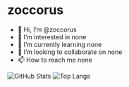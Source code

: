 # zoccorus


- 👋 Hi, I’m @zoccorus
- 👀 I’m interested in none
- 🌱 I’m currently learning none
- 💞️ I’m looking to collaborate on none
- 📫 How to reach me none

![GitHub Stats](https://github-readme-stats.vercel.app/api?username=zoccorus&theme=light&show_icons=true)
![Top Langs](https://github-readme-stats.vercel.app/api/top-langs/?username=zoccorus&theme=light)

<!---
zoccorus/zoccorus is a ✨ special ✨ repository because its `README.md` (this file) appears on your GitHub profile.
You can click the Preview link to take a look at your changes.
--->
